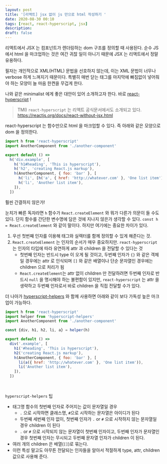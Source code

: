 ```yaml
---
layout: post
title: '[리액트] jsx 없이 js 만으로 html 작성하기 '
date: 2020-08-30 00:10
tags: [react, react-hyperscript, jsx]
description:
draft: false
---
```


리액트에서 JSX 는 컴포넌트가 렌더링하는 dom 구조를 정의할 때 사용된다. 순수 JS에서 html 을 마크업하는 것은 여간 귀찮 일이 아니기 때문에 JSX 는 리액트에서 정말 유용하다.

필자는 개인적으로 XML(HTML) 문법을 선호하지 않는데, 이는 XML 문법이 너무나 verbose 하게 느껴지기 때문이다. 특별히 매번 닫는 태그를 마지막에 빠짐없이 넣어줘야 하는 모양이 늘 마음 한켠을 무겁게 한다.

나와 같은 minimalist 에게 좋은 대안이 있어 소개하고자 한다. 바로 [react-hyperscript]() ! 
> TMI) `react-hyperscript` 는 리액트 공식문서에서도 소개되고 있다. https://reactjs.org/docs/react-without-jsx.html

react-hyperscript 는 함수만으로 html 을 마크업할 수 있다. 즉 아래와 같은 모양으로 dom 을 정의한다.
```js
import h from 'react-hyperscript'
import AnotherComponent from './another-component'

export default () =>
  h('div.example', [
    h('h1#heading', 'This is hyperscript'),
    h('h2', 'creating React.js markup'),
    h(AnotherComponent, { foo: 'bar' }, [
      h('li', [h('a', { href: 'http://whatever.com' }, 'One list item')]),
      h('li', 'Another list item'),
    ]),
  ])
```

훨씬 간결하지 않은가!

눈치가 빠른 독자라면 `h` 함수가 `React.createElement` 와 뭐가 다른가 의문이 들 수도 있다. 단지 함수를 간단한 변수명에 담은 것에 지나지 않은가 생각할 수 있다. `const h = React.createElement` 와 같이 말이다. 하지만 여기에는 중요한 차이가 있다.

1. 우선 첫번째 인자를 이용해 태그와 실렉터를 함께 정의할 수 있게 해준다는 것.
1. `React.createElement` 는 인자의 순서가 매우 중요하지만. `react-hyperscript` 는 인자의 타입에 따라 유연하게 attr 과 children 을 전달할 수 있다는 것
    - 첫번째 인자는 반드시 type 이 오게 될 것이고, 두번째 인자가 `{}` 와 같은 객체일 경우에는 attr 로 인식되며 `[]` 와 같은 배열이나 단순 문자열인 경우에는 children 으로 처리가 됨
    - `React.createElement`는 attr 없이 children 만 전달하려면 두번째 인자로 반드시 `null` 을 명시해야 하는 불편함이 있지만, `react-hyperscript` 는 attr 을 생략하고 두번째 인자로서 바로 children 을 직접 전달할 수가 있다. 
    
    
더 나아가 [hyperscript-helpers](https://www.npmjs.com/package/hyperscript-helpers) 와 함께 사용하면 아래와 같이 보다 가독성 높은 마크업이 가능하다.

```js
import h from 'react-hyperscript'
import helper from 'hyperscript-helpers'
import AnotherComponent from './another-component'

const {div, h1, h2, li, a} = helper(h)

export default () =>
  div('.example', [
    h1('#heading', 'This is hyperscript'),
    h2('creating React.js markup'),
    h(AnotherComponent, { foo: 'bar' }, [
      li(a({ href: 'http://whatever.com' }, 'One list item')),
      li('Another list item'),
    ]),
  ])
```

<br>

`hyperscript-helpers` 팁
- 태그명 함수의 첫번째 인자로 주어지는 값이 문자열일 경우
    - `.` 으로 시작하면 클래스명, `#`으로 시작하는 문자열은 아이디가 된다
    - 두번째 세번째 인자 없이, 첫번째 인자가 `.` or `#` 으로 시작하지 않는 문자열일 경우 children 이 된다
    - `.` or `#` 으로 시작되지 않는 문자열이 첫번째 인자이고, 두번째 인자가 문자열인 경우 첫번째 인자는 무시되고 두번째 문자열 인자가 children 이 된다.
- 여러 개의 children 은 배열(`[]`)로 묶는다.
- 이런 특성 말고도 아무튼 전달되는 인자들을 알아서 적절하게 type, attr, children 값으로 사용해 준다.
